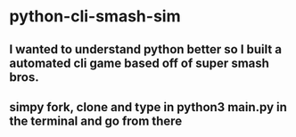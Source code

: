 # python-cli-smash-sim

## I wanted to understand python better so I built a automated cli game based off of super smash bros.
## simpy fork, clone and type in python3 main.py in the terminal and go from there

